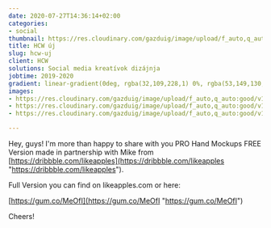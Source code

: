 ```yaml
---
date: 2020-07-27T14:36:14+02:00
categories:
- social
thumbnail: https://res.cloudinary.com/gazduig/image/upload/f_auto,q_auto:good/v1595853406/cms/Frame_55_wrd79j.webp
title: HCW új
slug: hcw-uj
client: HCW
solutions: Social media kreatívok dizájnja
jobtime: 2019-2020
gradient: linear-gradient(0deg, rgba(32,109,228,1) 0%, rgba(53,149,130,0) 45%)
images:
- https://res.cloudinary.com/gazduig/image/upload/f_auto,q_auto:good/v1595853456/cms/Frame_57_twjzy8.webp
- https://res.cloudinary.com/gazduig/image/upload/f_auto,q_auto:good/v1595853456/cms/Frame_56_mbsfjg.webp
- https://res.cloudinary.com/gazduig/image/upload/f_auto,q_auto:good/v1595853456/cms/Frame_55_a5h9xy.webp

---
```

Hey, guys! I'm more than happy to share with you PRO Hand Mockups FREE Version made in partnership with Mike from [https://dribbble.com/likeapples](https://dribbble.com/likeapples "https://dribbble.com/likeapples").

Full Version you can find on likeapples.com or here:

[https://gum.co/MeOfI](https://gum.co/MeOfI "https://gum.co/MeOfI")

Cheers!